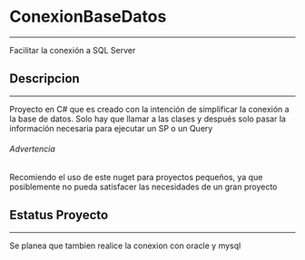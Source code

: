 # ConexionBaseDatos
***
Facilitar la conexión a SQL Server

## Descripcion
***
Proyecto en C# que es creado con la intención de simplificar la conexión a la base de datos.
Solo hay que llamar a las clases y después solo pasar la información necesaria para ejecutar un SP o un Query

###### Advertencia
Recomiendo el uso de este nuget para proyectos pequeños, ya que posiblemente no pueda satisfacer las necesidades de un gran proyecto

## Estatus Proyecto
***

Se planea que tambien realice la conexion con oracle y mysql 